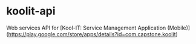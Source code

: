# koolit-api
 
Web services API for [Kool-IT: Service Management Application (Mobile)] (https://play.google.com/store/apps/details?id=com.capstone.koolit)
